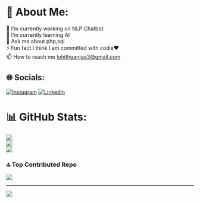 # 💫 About Me:
🔭 I’m currently working on NLP Chatbot<br>🌱 I’m currently learning AI<br>💬 Ask me about php,sql<br>⚡ Fun fact I think I am committed with codie❤<br>📫 How to reach me lohithganiga3@gmail.com


## 🌐 Socials:
[![Instagram](https://img.shields.io/badge/Instagram-%23E4405F.svg?logo=Instagram&logoColor=white)](https://instagram.com/myselflohith) [![LinkedIn](https://img.shields.io/badge/LinkedIn-%230077B5.svg?logo=linkedin&logoColor=white)](https://linkedin.com/in/myselflohith) 


# 📊 GitHub Stats:
![](https://github-readme-stats.vercel.app/api?username=myselflohith&theme=dark&hide_border=false&include_all_commits=false&count_private=false)<br/>
![](https://github-readme-streak-stats.herokuapp.com/?user=myselflohith&theme=dark&hide_border=false)<br/>
![](https://github-readme-stats.vercel.app/api/top-langs/?username=myselflohith&theme=dark&hide_border=false&include_all_commits=false&count_private=false&layout=compact)

### 🔝 Top Contributed Repo
![](https://github-contributor-stats.vercel.app/api?username=myselflohith&limit=5&theme=dark&combine_all_yearly_contributions=true)

---
[![](https://visitcount.itsvg.in/api?id=myselflohith&icon=0&color=0)](https://visitcount.itsvg.in)

<!-- Proudly created with GPRM ( https://gprm.itsvg.in ) -->
